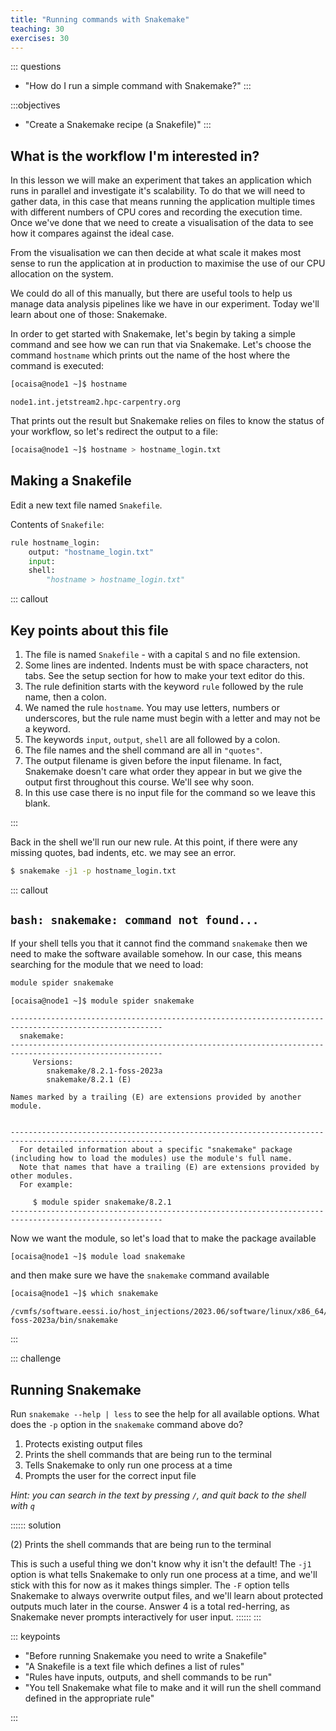 ```yaml
---
title: "Running commands with Snakemake"
teaching: 30
exercises: 30
---
```


::: questions
- "How do I run a simple command with Snakemake?"
:::

:::objectives
- "Create a Snakemake recipe (a Snakefile)"
:::


## What is the workflow I'm interested in?

In this lesson we will make an experiment that takes an application which runs
in parallel and investigate it's scalability. To do that we will need to gather
data, in this case that means running the application multiple times with
different numbers of CPU cores and recording the execution time. Once we've
done that we need to create a visualisation of the data to see how it compares
against the ideal case.

From the visualisation we can then decide at what scale it
makes most sense to run the application at in production to maximise the use of
our CPU allocation on the system.

We could do all of this manually, but there are useful tools to help us manage
data analysis pipelines like we have in our experiment. Today we'll learn about
one of those: Snakemake.

In order to get started with Snakemake, let's begin by taking a simple command
and see how we can run that via Snakemake. Let's choose the command `hostname`
which prints out the name of the host where the command is executed:

```bash
[ocaisa@node1 ~]$ hostname
```
```output
node1.int.jetstream2.hpc-carpentry.org
```

That prints out the result but Snakemake relies on files to know the status of
your workflow, so let's redirect the output to a file:

```bash
[ocaisa@node1 ~]$ hostname > hostname_login.txt
```

## Making a Snakefile

Edit a new text file named `Snakefile`.

Contents of `Snakefile`:

```python
rule hostname_login:
    output: "hostname_login.txt"
    input:  
    shell:
        "hostname > hostname_login.txt"
```

::: callout

## Key points about this file

1. The file is named `Snakefile` - with a capital `S` and no file extension.
1. Some lines are indented. Indents must be with space characters, not tabs. See the
   setup section for how to make your text editor do this.
1. The rule definition starts with the keyword `rule` followed by the rule name, then a colon.
1. We named the rule `hostname`. You may use letters, numbers or underscores, but the rule name
   must begin with a letter and may not be a keyword.
1. The keywords `input`, `output`, `shell` are all followed by a colon.
1. The file names and the shell command are all in `"quotes"`.
1. The output filename is given before the input filename. In fact, Snakemake doesn't care what
   order they appear in but we give the output first throughout this course. We'll see why soon.
1. In this use case there is no input file for the command so we leave this blank.

:::

Back in the shell we'll run our new rule. At this point, if there were any missing quotes, bad
indents, etc. we may see an error.

```bash
$ snakemake -j1 -p hostname_login.txt
```

::: callout

## `bash: snakemake: command not found...`

If your shell tells you that it cannot find the command `snakemake` then we need to make the
software available somehow. In our case, this means searching for the module that we need to
load:
```bash
module spider snakemake
```

```output
[ocaisa@node1 ~]$ module spider snakemake

--------------------------------------------------------------------------------------------------------
  snakemake:
--------------------------------------------------------------------------------------------------------
     Versions:
        snakemake/8.2.1-foss-2023a
        snakemake/8.2.1 (E)

Names marked by a trailing (E) are extensions provided by another module.


--------------------------------------------------------------------------------------------------------
  For detailed information about a specific "snakemake" package (including how to load the modules) use the module's full name.
  Note that names that have a trailing (E) are extensions provided by other modules.
  For example:

     $ module spider snakemake/8.2.1
--------------------------------------------------------------------------------------------------------

```

Now we want the module, so let's load that to make the package available

```bash
[ocaisa@node1 ~]$ module load snakemake
```

and then make sure we have the `snakemake` command available

```bash
[ocaisa@node1 ~]$ which snakemake
```
```output
/cvmfs/software.eessi.io/host_injections/2023.06/software/linux/x86_64/amd/zen3/software/snakemake/8.2.1-foss-2023a/bin/snakemake
```
:::

::: challenge
## Running Snakemake

Run `snakemake --help | less` to see the help for all available options.
What does the `-p` option in the `snakemake` command above do?

1. Protects existing output files
1. Prints the shell commands that are being run to the terminal
1. Tells Snakemake to only run one process at a time
1. Prompts the user for the correct input file

*Hint: you can search in the text by pressing `/`, and quit back to the shell with `q`*

:::::: solution

(2) Prints the shell commands that are being run to the terminal

This is such a useful thing we don't know why it isn't the default! The `-j1` option is what
tells Snakemake to only run one process at a time, and we'll stick with this for now as it
makes things simpler. The `-F` option tells Snakemake to always overwrite output files, and
we'll learn about protected outputs much later in the course. Answer 4 is a total red-herring,
as Snakemake never prompts interactively for user input.
::::::
:::

::: keypoints

- "Before running Snakemake you need to write a Snakefile"
- "A Snakefile is a text file which defines a list of rules"
- "Rules have inputs, outputs, and shell commands to be run"
- "You tell Snakemake what file to make and it will run the shell command defined in the
   appropriate rule"

:::
